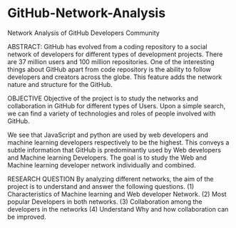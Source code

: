 # GitHub-Network-Analysis
Network Analysis of GitHub Developers Community 

ABSTRACT: GitHub has evolved from a coding repository to a social network of developers for different types of development projects. There are 37 million users and 100 million repositories. One of the interesting things about GitHub apart from code repository is the ability to follow developers and creators across the globe. This feature adds the network nature and structure for the GitHub.

OBJECTIVE Objective of the project is to study the networks and collaboration in GitHub for different types of Users. Upon a simple search, we can find a variety of technologies and roles of people involved with GitHub.

We see that JavaScript and python are used by web developers and machine learning developers respectively to be the highest. This conveys a subtle information that GitHub is predominantly used by Web developers and Machine learning Developers. The goal is to study the Web and Machine learning developer network individually and combined.

RESEARCH QUESTION By analyzing different networks, the aim of the project is to understand and answer the following questions. 
(1) Characteristics of Machine learning and Web developer Network. 
(2) Most popular Developers in both networks. 
(3) Collaboration among the developers in the networks 
(4) Understand Why and how collaboration can be improved.
